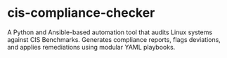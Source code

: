 # cis-compliance-checker
A Python and Ansible-based automation tool that audits Linux systems against CIS Benchmarks. Generates compliance reports, flags deviations, and applies remediations using modular YAML playbooks.
